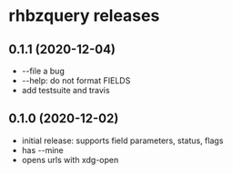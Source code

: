# rhbzquery releases

## 0.1.1 (2020-12-04)
- --file a bug
- --help: do not format FIELDS
- add testsuite and travis

## 0.1.0 (2020-12-02)
- initial release: supports field parameters, status, flags
- has --mine
- opens urls with xdg-open
